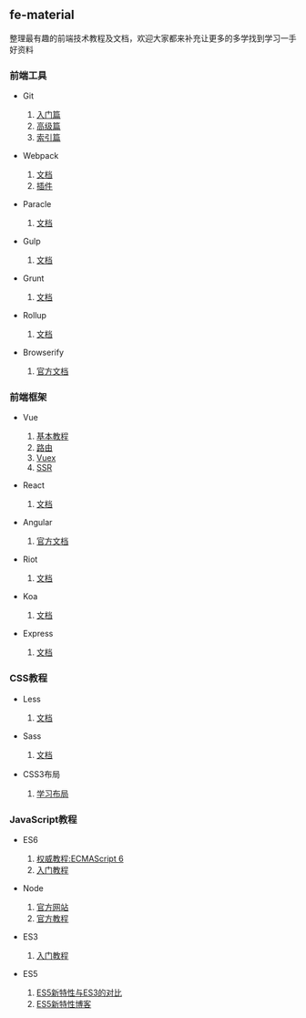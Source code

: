 ## fe-material

整理最有趣的前端技术教程及文档，欢迎大家都来补充让更多的多学找到学习一手好资料


### 前端工具

  - Git
    1. [入门篇](https://backlog.com/git-tutorial/cn/intro/intro1_1.html)
    2. [高级篇](https://backlog.com/git-tutorial/cn/stepup/stepup1_1.html)
    3. [索引篇](https://backlog.com/git-tutorial/cn/reference/)

  - Webpack
    1. [文档](https://doc.webpack-china.org/concepts/)
    2. [插件](https://doc.webpack-china.org/plugins/)

  - Paracle
    1. [文档](https://parceljs.org/)

  - Gulp
    1. [文档](https://www.gulpjs.com.cn/)

  - Grunt 
    1. [文档](http://www.gruntjs.net/)

  - Rollup
    1. [文档](http://www.rollupjs.com/)
    
  - Browserify
    1. [官方文档](http://browserify.org/)

### 前端框架

  - Vue
    1. [基本教程](https://cn.vuejs.org/)
    2. [路由](https://router.vuejs.org/)
    3. [Vuex](https://vuex.vuejs.org/)
    4. [SSR](https://ssr.vuejs.org/)

  - React
    1. [文档](https://doc.react-china.org/)
    
  - Angular
    1. [官方文档](https://angular.cn/)
    
  - Riot
    1. [文档](http://riotjs.com/v2/zh/)
    
  - Koa
    1. [文档](https://koa.bootcss.com/)
  
  - Express
    1. [文档](http://expressjs.com/zh-cn/)
    
### CSS教程

  - Less
    1. [文档](http://less.bootcss.com/)
  
  - Sass
    1. [文档](http://sass.bootcss.com/docs/sass-reference/)
  
  - CSS3布局
    1. [学习布局](http://zh.learnlayout.com/)

### JavaScript教程

  - ES6
    1. [权威教程:ECMAScript 6](http://es6-features.org/#Constants)
    2. [入门教程](http://es6.ruanyifeng.com/)
    
  - Node
    1. [官方网站](http://nodejs.cn/)
    2. [官方教程](http://nodejs.cn/api/)
    
  - ES3
    1. [入门教程](http://www.runoob.com/js/js-tutorial.html)
    
  - ES5
    1. [ES5新特性与ES3的对比](http://www.hahack.com/wiki/javascript-es5.html#es5-%E7%9A%84%E6%96%B0%E7%89%B9%E6%80%A7)
    2. [ES5新特性博客](http://pij.robinqu.me/JavaScript_Core/ECMAScript/es5.html)
  
